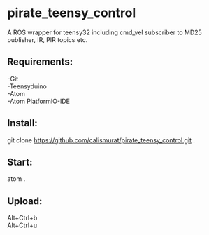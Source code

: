 # pirate_teensy_control
A ROS wrapper for teensy32 including cmd_vel subscriber to MD25 publisher, IR, PIR topics etc.

## Requirements:  
-Git  
-Teensyduino  
-Atom  
-Atom PlatformIO-IDE

## Install:  
git clone https://github.com/calismurat/pirate_teensy_control.git .

## Start:  
atom .

## Upload:  
Alt+Ctrl+b  
Alt+Ctrl+u
